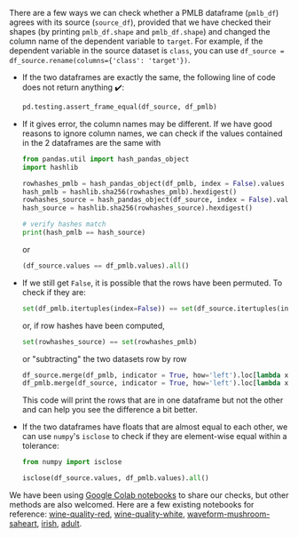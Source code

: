 There are a few ways we can check whether a PMLB dataframe (`pmlb_df`) agrees with its source (`source_df`), provided that we have checked their shapes (by printing `pmlb_df.shape` and `pmlb_df.shape`) and changed the column name of the dependent variable to `target`. For example, if the dependent variable in the source dataset is `class`, you can use `df_source = df_source.rename(columns={'class': 'target'})`.

- If the two dataframes are exactly the same, the following line of code does not return anything ✔️:
  ``` python
  pd.testing.assert_frame_equal(df_source, df_pmlb)
  ```

- If it gives error, the column names may be different. If we have good reasons to ignore column names, we can check if the values contained in the 2 dataframes are the same with
  ``` python
  from pandas.util import hash_pandas_object
  import hashlib

  rowhashes_pmlb = hash_pandas_object(df_pmlb, index = False).values 
  hash_pmlb = hashlib.sha256(rowhashes_pmlb).hexdigest()
  rowhashes_source = hash_pandas_object(df_source, index = False).values 
  hash_source = hashlib.sha256(rowhashes_source).hexdigest()

  # verify hashes match
  print(hash_pmlb == hash_source)
  ```
  or 
  ``` python
  (df_source.values == df_pmlb.values).all()
  ```
- If we still get `False`, it is possible that the rows have been permuted. To check if they are:
  ``` python
  set(df_pmlb.itertuples(index=False)) == set(df_source.itertuples(index=False))
  ```
  or, if row hashes have been computed,
  ``` python
  set(rowhashes_source) == set(rowhashes_pmlb)
  ```
  or "subtracting" the two datasets row by row
  ``` python
  df_source.merge(df_pmlb, indicator = True, how='left').loc[lambda x : x['_merge']!='both']
  df_pmlb.merge(df_source, indicator = True, how='left').loc[lambda x : x['_merge']!='both']
  ```
  This code will print the rows that are in one dataframe but not the other and can help you see the difference a bit better.
- If the two dataframes have floats that are almost equal to each other, we can use `numpy`'s `isclose` to check if they are element-wise equal within a tolerance:
  ``` python
  from numpy import isclose

  isclose(df_source.values, df_pmlb.values).all()
  ```

We have been using [Google Colab notebooks](https://colab.research.google.com/) to share our checks, but other methods are also welcomed.
Here are a few existing notebooks for reference:
[wine-quality-red](https://colab.research.google.com/drive/1N48BWz6IdeyIDUM3ROhd1wUPjhhL-Vz4#scrollTo=yxujo7a_gjMV),
[wine-quality-white](https://colab.research.google.com/drive/1z_aFLydv2xMjDWwYIGGbW5N8_XFraysT),
[waveform-mushroom-saheart](https://colab.research.google.com/drive/1DyB2oqenINVmJzFLkwjPKYv0iAb5Mz02#scrollTo=5QZDL8Yffx62),
[irish](https://colab.research.google.com/drive/1gB7r_CN8LrWG3nOqCS3AXJ7enj_Ssavk?usp=sharing#scrollTo=ioB2C8bb_WGa),
[adult](https://colab.research.google.com/drive/1s2J0v2Ubzj0-CxzgQnxdmAAVoK33a1AY#scrollTo=-gBzhYeQMi3t).
